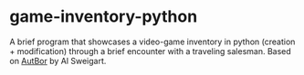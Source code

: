 # game-inventory-python
A brief program that showcases a video-game inventory in python (creation + modification) through a brief encounter with a traveling salesman.  Based on [AutBor](https://automatetheboringstuff.com/) by Al Sweigart.
